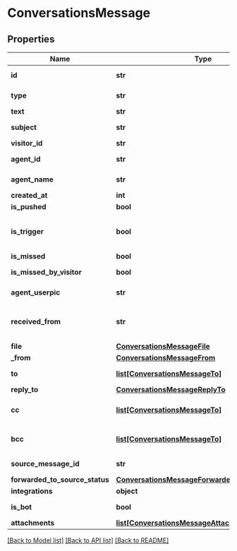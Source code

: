 # ConversationsMessage

## Properties
Name | Type | Description | Notes
------------ | ------------- | ------------- | -------------
**id** | **str** | Message ID. It can be used for further manipulations with the message. | [optional] 
**type** | **str** | &#x60;\&quot;agent\&quot;&#x60; for agents’ messages, &#x60;\&quot;visitor\&quot;&#x60; for visitors’ messages. | [optional] 
**text** | **str** | Message text or name of the attached file | [optional] 
**subject** | **str** | The subject line of the email message (only for messages sent to email threads). | [optional] 
**visitor_id** | **str** | visitor’s ID | [optional] 
**agent_id** | **str** | ID of the agent on whose behalf the message was sent (only in messages sent by an agent). | [optional] 
**agent_name** | **str** | Agent’s name as displayed to the visitor. Only in the messages sent by an agent. | [optional] 
**created_at** | **int** | Timestamp in milliseconds. | [optional] 
**is_pushed** | **bool** | &#x60;true&#x60; for pushed messages | [optional] 
**is_trigger** | **bool** | &#x60;true&#x60; for automatic messages from “Targeted chats &amp; triggers” and API (https://developers.brevo.com/docs/javascript-api-reference#sendautomessage) | [optional] 
**is_missed** | **bool** | &#x60;true&#x60; for missed and offline messages. | [optional] 
**is_missed_by_visitor** | **bool** | &#x60;true&#x60; for unread agent’s messages in finished chats. | [optional] 
**agent_userpic** | **str** | Only set if the agent has uploaded a profile picture. | [optional] 
**received_from** | **str** | In two-way integrations, messages sent via REST API can be marked with receivedFrom property and then filtered out when received in a webhook to avoid infinite loop. | [optional] 
**file** | [**ConversationsMessageFile**](ConversationsMessageFile.md) |  | [optional] 
**_from** | [**ConversationsMessageFrom**](ConversationsMessageFrom.md) |  | [optional] 
**to** | [**list[ConversationsMessageTo]**](ConversationsMessageTo.md) | An array containing details of the recipients (applicable only to messages in email threads). | [optional] 
**reply_to** | [**ConversationsMessageReplyTo**](ConversationsMessageReplyTo.md) |  | [optional] 
**cc** | [**list[ConversationsMessageTo]**](ConversationsMessageTo.md) | An array containing details of the carbon copy (CC) recipients (applicable only to messages in email threads). | [optional] 
**bcc** | [**list[ConversationsMessageTo]**](ConversationsMessageTo.md) | An array containing details of the blind carbon copy (BCC) recipients (applicable only to messages in email threads). | [optional] 
**source_message_id** | **str** | The ID of the message assigned by the integration source. | [optional] 
**forwarded_to_source_status** | [**ConversationsMessageForwardedToSourceStatus**](ConversationsMessageForwardedToSourceStatus.md) |  | [optional] 
**integrations** | **object** | Integration details. | [optional] 
**is_bot** | **bool** | &#x60;true&#x60; for automated messages generated by an AI bot. | [optional] 
**attachments** | [**list[ConversationsMessageAttachments]**](ConversationsMessageAttachments.md) | An array of file attachments. | [optional] 

[[Back to Model list]](../README.md#documentation-for-models) [[Back to API list]](../README.md#documentation-for-api-endpoints) [[Back to README]](../README.md)


